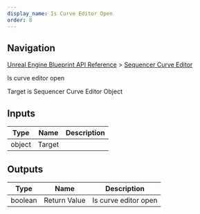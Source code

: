 ```yaml
---
display_name: Is Curve Editor Open
order: 8
---
```

## Navigation

[Unreal Engine Blueprint API Reference](https://dev.epicgames.com/documentation/en-us/unreal-engine/BlueprintAPI) > [Sequencer Curve Editor](https://dev.epicgames.com/documentation/en-us/unreal-engine/BlueprintAPI/SequencerCurveEditor)

Is curve editor open

Target is Sequencer Curve Editor Object

## Inputs

| Type | Name | Description |
| --- | --- | --- |
| object | Target |  |

## Outputs

| Type | Name | Description |
| --- | --- | --- |
| boolean | Return Value | Is curve editor open |
